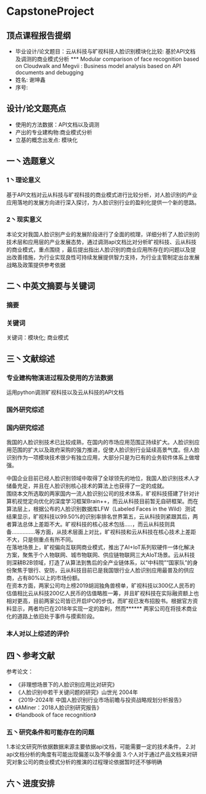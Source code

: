 # CapstoneProject
## 顶点课程报告提纲
* 毕业设计/论文题目：云从科技与旷视科技人脸识别模块化比较: 基於API文档及调测的商业模式分析
*** Modular comparison of face recognition based on Cloudwalk and Megvii : Business model analysis based on API documents and debugging
* 姓名: 谢坤鑫
* 序号: 

## 设计/论文题亮点
* 使用的方法数据：API文档以及调测
* 产出的专业建构物:商业模式分析
* 立基的概念出发点:  模块化

## 一丶选题意义
### 1丶理论意义
基于API文档对云从科技与旷视科技的商业模式进行比较分析，对人脸识别的产业应用落地的发展方向进行深入探讨，为人脸识别行业的盈利化提供一个新的思路。
### 2丶现实意义
本论文对我国人脸识别产业的发展阶段进行了全面的梳理，详细分析了人脸识别的技术层和应用层的产业发展态势，通过调测api文档比对分析旷视科技、云从科技的商业模式，重点围绕        ，最后提出指出人脸识别的商业应用所存在的问题以及提出改善措施，为行业实现良性可持续发展提供智力支持，为行业主管制定出台发展战略及政策提供参考依据


## 二丶中英文摘要与关键词
### 摘要

### 关键词
关键词：模块化; 商业模式

## 三丶文献综述
### 专业建构物演进过程及使用的方法数据
运用python调测旷视科技以及云从科技的API文档

### 国外研究综述

### 国内研究综述

我国的人脸识别技术已比较成熟，在国内的市场应用范围正持续扩大。人脸识别应用范围的扩大以及政府采购的强力推进，促使人脸识别行业延续高景气度。但人脸识别作为一项模块技术很少有独立应用，大部分只是为已有的业务软件体系上做增强。

中国企业目前已经人脸识别领域中取得了全球领先的地位，我国人脸识别技术人才储备充足，并且在人脸识别核心技术的算法上也获得了一定的成就。   
围绕本文所选取的两家国内一流人脸识别公司的技术体系，旷视科技搭建了针对计算机视觉定向优化的深度学习框架Brain++，而云从科技目前暂无自研框架。而在算法层上，根据公布的人脸识别数据库LFW（Labeled Faces in the Wild）测试结果显示，旷视科技以99.50%的识别率排名世界第五，云从科技则紧跟其后，两者算法总体上差距不大。旷视科技的核心技术包括..…，而云从科技则具备……………等方面，从技术层面上对比，旷视科技和云从科技在核心技术上差距不大，只是侧重点有所不同。  
在落地场景上，旷视偏向互联网商业模式，推出了AI+IoT系列软硬件一体化解决方案，聚焦于个人物联网、城市物联网、供应链物联网三大AIoT场景。云从科技则深耕B2B领域，打造了从算法到售后的全产业链体系，以“中科院”“国家队”的身份聚焦于银行、安防，云从科技目前已是我国银行业人脸识别应用最普及的供应商，占有80%以上的市场份额。  
在资本方面，两家公司均上榜2019胡润独角兽榜单，旷视科技以300亿人民币的估值相比云从科技200亿人民币的估值略胜一筹，并且旷视科技在实际融资额上也相对更高，目前两家公司皆已开启IPO的步伐，而旷视已发布招股书。根据官方资料显示，两者均已在2018年实现一定的盈利，然而****** 两家公司在将技术商业化的道路上依旧处于事件与摸索阶段。


### 本人对以上综述的评价


## 四丶参考文献 
参考论文：
* 《非理想场景下的人脸识别应用比对研究》
* 《人脸识别中若干关键问题的研究》山世光 2004年
* 《2019-2024年 中国人脸识别行业市场前瞻与投资战略规划分析报告》
* 《AMiner：2018人脸识别研究报告》
* 《Handbook of face recognition》

### 五丶研究条件和可能存在的问题
1.本论文研究所依据数据来源主要依据api文档，可能需要一定的技术条件，
2.对api文档分析的角度有可能出现偏差以及不够全面
3.个人对于通过产品文档来对研究对象公司的商业模式分析的推演的过程理论依据暂时还不够明确

## 六丶进度安排
